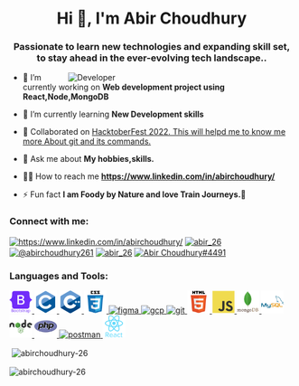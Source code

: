 <h1 align="center">Hi 👋, I'm  Abir Choudhury</h1>
<h3 align="center">Passionate to learn new technologies and expanding skill set, to stay ahead in the ever-evolving tech landscape..</h3>
<img align="right" alt="Developer" width="400" src="https://camo.githubusercontent.com/97d0c0c4209208d8ec9573c7e213e05872a9f59b703868647b559b77af601cc6/68747470733a2f2f692e70696e696d672e636f6d2f6f726967696e616c732f65382f66342f35332f65386634353334363961336563393765636433353464663436356437333931332e676966">

<!-- <p align="left"> <img src="https://komarev.com/ghpvc/?username=abirchoudhury-26&label=Profile%20views&color=0e75b6&style=flat" alt="abirchoudhury-26" /> </p>

<p align="left"> <a href="https://github.com/ryo-ma/github-profile-trophy"><img src="https://github-profile-trophy.vercel.app/?username=abirchoudhury-26" alt="abirchoudhury-26" /></a> </p> -->

- 🔭 I’m currently working on **Web development project using React,Node,MongoDB**

- 🌱 I’m currently learning **New Development skills**

- 👯 Collaborated on [HacktoberFest 2022. This will helpd me to know me more About git and its commands.](https://github.com/AbirChoudhury-26/HacktoberFest_2022)

- 💭 Ask me about **My hobbies,skills.**

- 🙋‍♂️ How to reach me **https://www.linkedin.com/in/abirchoudhury/**

- ⚡ Fun fact **I am Foody by Nature and love Train Journeys.🚂**

<h3 align="left">Connect with me:</h3>
<p align="left">
<a href="https://linkedin.com/in/https://www.linkedin.com/in/abirchoudhury/" target="blank"><img align="center" src="https://raw.githubusercontent.com/rahuldkjain/github-profile-readme-generator/master/src/images/icons/Social/linked-in-alt.svg" alt="https://www.linkedin.com/in/abirchoudhury/" height="30" width="40" /></a>
<a href="https://www.codechef.com/users/abir_26" target="blank"><img align="center" src="https://cdn.jsdelivr.net/npm/simple-icons@3.1.0/icons/codechef.svg" alt="abir_26" height="30" width="40" /></a>
<a href="https://www.hackerrank.com/@abirchoudhury261" target="blank"><img align="center" src="https://raw.githubusercontent.com/rahuldkjain/github-profile-readme-generator/master/src/images/icons/Social/hackerrank.svg" alt="@abirchoudhury261" height="30" width="40" /></a>
<a href="https://auth.geeksforgeeks.org/user/abir_26" target="blank"><img align="center" src="https://raw.githubusercontent.com/rahuldkjain/github-profile-readme-generator/master/src/images/icons/Social/geeks-for-geeks.svg" alt="abir_26" height="30" width="40" /></a>
<a href="https://discord.gg/Abir Choudhury#4491" target="blank"><img align="center" src="https://raw.githubusercontent.com/rahuldkjain/github-profile-readme-generator/master/src/images/icons/Social/discord.svg" alt="Abir Choudhury#4491" height="30" width="40" /></a>
</p>

<h3 align="left">Languages and Tools:</h3>
<p align="left"> <a href="https://getbootstrap.com/" target="_blank" rel="noreferrer"> <img src="https://raw.githubusercontent.com/devicons/devicon/master/icons/bootstrap/bootstrap-plain-wordmark.svg" alt="bootstrap" width="40" height="40"/> </a> <a href="https://www.cprogramming.com/" target="_blank" rel="noreferrer"> <img src="https://raw.githubusercontent.com/devicons/devicon/master/icons/c/c-original.svg" alt="c" width="40" height="40"/> </a> <a href="https://www.w3schools.com/cpp/" target="_blank" rel="noreferrer"> <img src="https://raw.githubusercontent.com/devicons/devicon/master/icons/cplusplus/cplusplus-original.svg" alt="cplusplus" width="40" height="40"/> </a> <a href="https://www.w3schools.com/css/" target="_blank" rel="noreferrer"> <img src="https://raw.githubusercontent.com/devicons/devicon/master/icons/css3/css3-original-wordmark.svg" alt="css3" width="40" height="40"/> </a> <a href="https://www.figma.com/" target="_blank" rel="noreferrer"> <img src="https://www.vectorlogo.zone/logos/figma/figma-icon.svg" alt="figma" width="40" height="40"/> </a> <a href="https://cloud.google.com" target="_blank" rel="noreferrer"> <img src="https://www.vectorlogo.zone/logos/google_cloud/google_cloud-icon.svg" alt="gcp" width="40" height="40"/> </a> <a href="https://git-scm.com/" target="_blank" rel="noreferrer"> <img src="https://www.vectorlogo.zone/logos/git-scm/git-scm-icon.svg" alt="git" width="40" height="40"/> </a> <a href="https://www.w3.org/html/" target="_blank" rel="noreferrer"> <img src="https://raw.githubusercontent.com/devicons/devicon/master/icons/html5/html5-original-wordmark.svg" alt="html5" width="40" height="40"/> </a> <a href="https://developer.mozilla.org/en-US/docs/Web/JavaScript" target="_blank" rel="noreferrer"> <img src="https://raw.githubusercontent.com/devicons/devicon/master/icons/javascript/javascript-original.svg" alt="javascript" width="40" height="40"/> </a> <a href="https://www.mongodb.com/" target="_blank" rel="noreferrer"> <img src="https://raw.githubusercontent.com/devicons/devicon/master/icons/mongodb/mongodb-original-wordmark.svg" alt="mongodb" width="40" height="40"/> </a> <a href="https://www.mysql.com/" target="_blank" rel="noreferrer"> <img src="https://raw.githubusercontent.com/devicons/devicon/master/icons/mysql/mysql-original-wordmark.svg" alt="mysql" width="40" height="40"/> </a> <a href="https://nodejs.org" target="_blank" rel="noreferrer"> <img src="https://raw.githubusercontent.com/devicons/devicon/master/icons/nodejs/nodejs-original-wordmark.svg" alt="nodejs" width="40" height="40"/> </a> <a href="https://www.php.net" target="_blank" rel="noreferrer"> <img src="https://raw.githubusercontent.com/devicons/devicon/master/icons/php/php-original.svg" alt="php" width="40" height="40"/> </a> <a href="https://postman.com" target="_blank" rel="noreferrer"> <img src="https://www.vectorlogo.zone/logos/getpostman/getpostman-icon.svg" alt="postman" width="40" height="40"/> </a> <a href="https://reactjs.org/" target="_blank" rel="noreferrer"> <img src="https://raw.githubusercontent.com/devicons/devicon/master/icons/react/react-original-wordmark.svg" alt="react" width="40" height="40"/> </a> </p>

<p>&nbsp;<img align="center" src="https://github-readme-stats.vercel.app/api?username=abirchoudhury-26&show_icons=true&locale=en" alt="abirchoudhury-26" /></p>

<p><img align="center" src="https://github-readme-streak-stats.herokuapp.com/?user=abirchoudhury-26&" alt="abirchoudhury-26" /></p>
